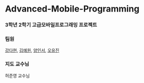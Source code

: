 # Advanced-Mobile-Programming
### 3학년 2학기 고급모바일프로그래밍 프로젝트

### 팀원
<a href="https://github.com/hyeonda02">강다현</a>, <a href="https://github.com/yewon0219">김예원</a>, <a href="https://github.com/
sheepyis">양인서</a>, <a href="https://github.com/0hyujin">오유진</a>

### 지도 교수님
허준영 교수님
